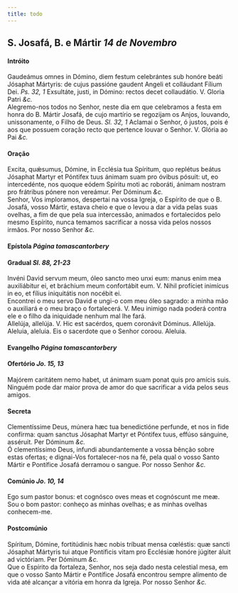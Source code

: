 ```yaml
---
title: todo
---
```

<h2 class="text-center">S. Josafá, B. e Mártir <em>14 de Novembro</em></h2>

<h4 class="text-center">Intróito</h4>
<div class="container-fluid">
<div class="row">
<div class="dropcap text-justify">
Gaudeámus omnes in Dómino, diem festum celebrántes sub honóre beáti Jósaphat Mártyris: de cujus passióne gaudent Angeli et colláudant Fílium Dei. <em>Ps. 32, 1</em> Exsultáte, justi, in Dómino: rectos decet collaudátio.
V. Gloria Patri <em>&c.</em>
</div>
<div class="dropcap text-justify">
Alegremo-nos todos no Senhor, neste dia em que celebramos a festa em honra do B. Mártir Josafá, de cujo martírio se regozijam os Anjos, louvando, unissonamente, o Filho de Deus. <em>Sl. 32, 1</em> Aclamai o Senhor, ó justos, pois é aos que possuem coração recto que pertence louvar o Senhor.
V. Glória ao Pai <em>&c.</em>
</div>
</div>
</div>

<h4 class="text-center">Oração</h4>
<div class="container-fluid">
<div class="row">
<div class="dropcap text-justify">
Excita, quǽsumus, Dómine, in Ecclésia tua Spíritum, quo replétus beátus Jósaphat Martyr et Póntifex tuus ánimam suam pro óvibus pósuit: ut, eo intercedénte, nos quoque eódem Spíritu moti ac roboráti, ánimam nostram pro frátribus pónere non vereámur. Per Dóminum <em>&c.</em>
</div>
<div class="dropcap text-justify">
Senhor, Vos imploramos, despertai na vossa Igreja, o Espírito de que o B. Josafá, vosso Mártir, estava cheio e que o levou a dar a vida pelas suas ovelhas, a fim de que pela sua intercessão, animados e fortalecidos pelo mesmo Espírito, nunca temamos sacrificar a nossa vida pelos nossos irmãos. Por nosso Senhor <em>&c.</em>
</div>
</div>
</div>

<h4 class="text-center">Epístola <em>Página tomascantorbery</em></h4>

<h4 class="text-center">Gradual <em>Sl. 88, 21-23</em></h4>
<div class="container-fluid">
<div class="row">
<div class="dropcap text-justify">
Invéni David servum meum, óleo sancto meo unxi eum: manus enim mea auxiliábitur ei, et bráchium meum confortábit eum. V. Nihil profíciet inimícus in eo, et fílius iniquitátis non nocébit ei.
</div>
<div class="dropcap text-justify">
Encontrei o meu servo David e ungi-o com meu óleo sagrado: a minha mão o auxiliará e o meu braço o fortalecerá. V. Meu inimigo nada poderá contra ele e o filho da iniquidade nenhum mal lhe fará.
</div>
<div class="text-justify">
Allelúja, allelúja. V. Hic est sacérdos, quem coronávit Dóminus. Allelúja.
</div>
<div class="text-justify">
Aleluia, aleluia. Eis o sacerdote que o Senhor coroou. Aleluia.
</div>
</div>
</div>

<h4 class="text-center">Evangelho <em>Página tomascantorbery</em></h4>

<h4 class="text-center">Ofertório <em>Jo. 15, 13</em></h4>
<div class="container-fluid">
<div class="row">
<div class="dropcap text-justify">
Majórem caritátem nemo habet, ut ánimam suam ponat quis pro amícis suis.
</div>
<div class="dropcap text-justify">
Ninguém pode dar maior prova de amor do que sacrificar a vida pelos seus amigos.
</div>
</div>
</div>

<h4 class="text-center">Secreta</h4>
<div class="container-fluid">
<div class="row">
<div class="dropcap text-justify">
Clementíssime Deus, múnera hæc tua benedictióne perfunde, et nos in fide confírma: quam sanctus Jósaphat Martyr et Póntifex tuus, effúso sánguine, asséruit. Per Dóminum <em>&c.</em>
</div>
<div class="dropcap text-justify">
Ó clementíssimo Deus, infundi abundantemente a vossa bênção sobre estas ofertas; e dignai-Vos fortalecer-nos na fé, pela qual o vosso Santo Mártir e Pontífice Josafá derramou o sangue. Por nosso Senhor <em>&c.</em>
</div>
</div>
</div>

<h4 class="text-center">Comúnio <em>Jo. 10, 14</em></h4>
<div class="container-fluid">
<div class="row">
<div class="dropcap text-justify">
Ego sum pastor bonus: et cognósco oves meas et cognóscunt me meæ.
</div>
<div class="dropcap text-justify">
Sou o bom pastor: conheço as minhas ovelhas; e as minhas ovelhas conhecem-me.
</div>
</div>
</div>

<h4 class="text-center">Postcomúnio</h4>
<div class="container-fluid">
<div class="row">
<div class="dropcap text-justify">
Spíritum, Dómine, fortitúdinis hæc nobis tríbuat mensa cœléstis: quæ sancti Jósaphat Mártyris tui atque Pontíficis vitam pro Ecclésiæ honóre júgiter áluit ad victóriam. Per Dóminum <em>&c.</em>
</div>
<div class="dropcap text-justify">
Que o Espírito da fortaleza, Senhor, nos seja dado nesta celestial mesa, em que o vosso Santo Mártir e Pontífice Josafá encontrou sempre alimento de vida até alcançar a vitória em honra da Igreja. Por nosso Senhor <em>&c.</em>
</div>
</div>
</div>
